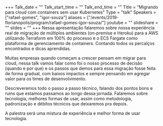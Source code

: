 +++
Talk_date = ""
Talk_start_time = ""
Talk_end_time = ""
Title = "Migrando para cloud com containers sem usar Kubernetes"
Type = "talk"
Speakers = ["rafael-gomes", "igor-souza"]
aliases = ["/events/2019-florianopolis/program/rafael-gomes-igor-souza/"]
youtube = ""
slideshare = ""
slides = ""
+++
Nessa apresentação falaremos sobre nossa experiência real de migração de múltiplos ambientes (on-premise e Heroku) para a AWS utilizando Terraform em 100% do processo e o ECS Fargate como plataforma de gerenciamento de containers. Contando todos os percalços encontrados e dicas aprendidas.

Muitas empresas quando começam a crescer pensam em migrar para cloud, nessa talk vamos falar como foi o nosso processo de decisão (quando e por que) e os passos que demos para essa migração fosse feita de forma gradual, com baixos impactos e sempre pensando em agregar valor para os times de desenvolvimento. 

Descreveremos todo o passo a passo técnico, falando dos pontos bons e ruins que estamos passamos ao longo dessa jornada. Falaremos sobre tecnologia, melhores formas de usar, assim como metodologia, padronização e débitos técnicos que deixaremos pra depois.

A palestra será uma mistura de experiência e melhor forma de usar tecnologia. 